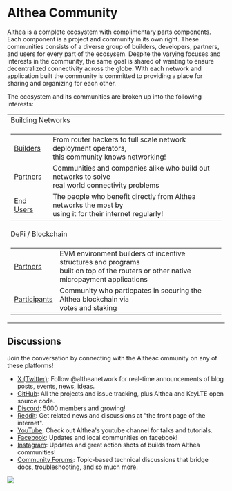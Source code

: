 # Althea Community

Althea is a complete ecosystem with complimentary parts components. Each component is a project and community in its own right. These communities consists of a diverse group of builders, developers, partners, and users for every part of the ecosysem. Despite the varying focuses and interests in the community, the same goal is shared of wanting to ensure decentralized connectivity across the globe. With each network and application built the community is committed to providing a place for sharing and organizing for each other.

The ecosystem and its communities are broken up into the following interests:





<table>
  <tr>
    <td>Building Networks</td>
  </tr>
  <tr>
    <td>
      <table>
        <tr>
          <td><a href="./network/builders.md">Builders</a></td>
          <td>From router hackers to full scale network deployment operators,<br>
          this community knows networking!</td>
        </tr>
        <tr>
          <td><a href="./network/partners.md">Partners</a></td>
          <td>Communities and companies alike who build out networks to solve<br>
          real world connectivity problems</td>
        </tr>
        <tr>
          <td><a href="./network/end-users.md">End Users</a></td>
          <td>The people who benefit directly from Althea networks the most by<br>
          using it for their internet regularly!</td>
        </tr>
      </table> 
     </td>
  </tr>
  <tr>
    <td>DeFi / Blockchain</td>
  </tr>
  <tr>
    <td>
      <table>
        <tr>
          <td><a href="./defi/partners.md">Partners</a></td>
          <td>EVM environment builders of incentive structures and programs<br>
          built on top of the routers or other native micropayment applications</td>
        </tr>
        <tr>
          <td><a href="./defi/participants.md">Participants</a></td>
          <td>Community who particpates in securing the Althea blockchain via<br>
          votes and staking</td>
        </tr>
      </table> 
     </td>
  </tr>
</table>


## Discussions

Join the conversation by connecting with the Altheac ommunity on any of these platforms!

* [X (Twitter)](https://x.com/altheanetwork): Follow @altheanetwork for real-time announcements of blog posts, events, news, ideas.
* [GitHub](https://github.com/althea-net): All the projects and issue tracking, plus Althea and KeyLTE open source code.
* [Discord](https://discord.gg/hHx7HxcycF): 5000 members and growing!
* [Reddit](https://reddit.com/r/altheamesh): Get related news and discussions at "the front page of the internet".
* [YouTube](https://www.youtube.com/channel/UC9B6l5k2NF2Gu_aCRBhe9Gw): Check out Althea's youtube channel for talks and tutorials.
* [Facebook](http://facebook.com/altheanetwork): Updates and local communities on facebook! 
* [Instagram](http://instagram.com/altheanet/): Updates and great action shots of builds from Althea communities!
* [Community Forums](https://forum.altheamesh.com): Topic-based technical discussions that bridge docs, troubleshooting, and so much more.

[<img src="https://img.shields.io/badge/Edit%20this%20page%20on-Github-lightgrey?style=flat-square">](https://github.com/althea-net/communities/blob/main/README.md)
